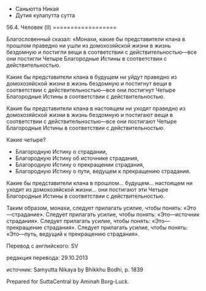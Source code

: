 









* Саньютта Никая
* Дутия кулапутта сутта


56\.4\. Человек \(II\)
\=\=\=\=\=\=\=\=\=\=\=\=\=\=\=\=\=\=



Благословенный сказал: «Монахи, какие бы представители клана в прошлом праведно ни ушли из домохозяйской жизни в жизнь бездомную и постигли вещи в соответствии с действительностью—все они постигли Четыре Благородные Истины в соответствии с действительностью\.


Какие бы представители клана в будущем ни уйдут праведно из домохозяйской жизни в жизнь бездомную и постигнут вещи в соответствии с действительностью—все они постигнут Четыре Благородные Истины в соответствии с действительностью\.


Какие бы представители клана в настоящем ни уходят праведно из домохозяйской жизни в жизнь бездомную и постигают вещи в соответствии с действительностью—все они постигают Четыре Благородные Истины в соответствии с действительностью\.


Какие четыре?


* Благородную Истину о страдании,
* Благородную Истину об источнике страдания,
* Благородную Истину о прекращении страдания,
* Благородную Истину о пути, ведущем к прекращению страдания\.


Какие бы представители клана в прошлом… будущем… настоящем ни уходят из домохозяйской жизни… они постигают эти Четыре Благородные Истины в соответствии с действительностью\.


Таким образом, монахи, следует прилагать усилие, чтобы понять: «Это—страдание»\. Следует прилагать усилие, чтобы понять: «Это—источник страдания»\. Следует прилагать усилие, чтобы понять: «Это—прекращение страдания»\. Следует прилагать усилие, чтобы понять: «Это—путь, ведущий к прекращению страдания»\.



Перевод с английского: SV


редакция перевода: 29\.10\.2013


источник: Samyutta Nikaya by Bhikkhu Bodhi, p\. 1839


Prepared for SuttaCentral by Aminah Borg\-Luck\.






